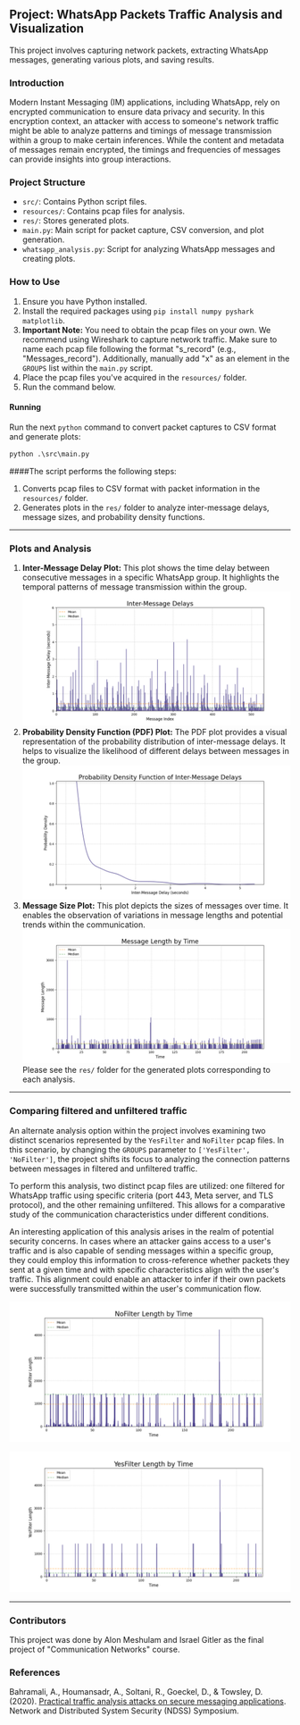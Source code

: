 ## Project: WhatsApp Packets Traffic Analysis and Visualization

This project involves capturing network packets, extracting WhatsApp messages, generating various plots, and saving results.

### Introduction

Modern Instant Messaging (IM) applications, including WhatsApp, rely on encrypted communication to ensure data privacy and security. In this encryption context, an attacker with access to someone's network traffic might be able to analyze patterns and timings of message transmission within a group to make certain inferences. While the content and metadata of messages remain encrypted, the timings and frequencies of messages can provide insights into group interactions.

### Project Structure

- `src/`: Contains Python script files.
- `resources/`: Contains pcap files for analysis.
- `res/`: Stores generated plots.
- `main.py`: Main script for packet capture, CSV conversion, and plot generation.
- `whatsapp_analysis.py`: Script for analyzing WhatsApp messages and creating plots.

### How to Use

1. Ensure you have Python installed.
2. Install the required packages using `pip install numpy pyshark matplotlib`.
3. **Important Note:** You need to obtain the pcap files on your own. We recommend using Wireshark to capture network traffic. Make sure to name each pcap file following the format "<x>s_record" (e.g., "Messages_record"). Additionally, manually add "x" as an element in the `GROUPS` list within the `main.py` script.
4. Place the pcap files you've acquired in the `resources/` folder.
5.  Run the command below.

#### Running

Run the next `python` command to convert packet captures to CSV format and generate plots:
```python
python .\src\main.py
```

####The script performs the following steps:

1. Converts pcap files to CSV format with packet information in the `resources/` folder.
2. Generates plots in the `res/` folder to analyze inter-message delays, message sizes, and probability density functions.
----
### Plots and Analysis
1. **Inter-Message Delay Plot:** This plot shows the time delay between consecutive messages in a specific WhatsApp group. It highlights the temporal patterns of message transmission within the group.
![img_2.png](IMGs/img_2.png)
2. **Probability Density Function (PDF) Plot:** The PDF plot provides a visual representation of the probability distribution of inter-message delays. It helps to visualize the likelihood of different delays between messages in the group.
![img_3.png](IMGs/img_3.png)
3. **Message Size Plot:** This plot depicts the sizes of messages over time. It enables the observation of variations in message lengths and potential trends within the communication.
![img_4.png](IMGs/img_4.png)
Please see the `res/` folder for the generated plots corresponding to each analysis.

----

### Comparing filtered and unfiltered traffic
An alternate analysis option within the project involves examining two distinct scenarios represented by the `YesFilter` and `NoFilter` pcap files. In this scenario, by changing the `GROUPS` parameter to `['YesFilter', 'NoFilter']`, the project shifts its focus to analyzing the connection patterns between messages in filtered and unfiltered traffic.

To perform this analysis, two distinct pcap files are utilized: one filtered for WhatsApp traffic using specific criteria (port 443, Meta server, and TLS protocol), and the other remaining unfiltered. This allows for a comparative study of the communication characteristics under different conditions.

An interesting application of this analysis arises in the realm of potential security concerns. In cases where an attacker gains access to a user's traffic and is also capable of sending messages within a specific group, they could employ this information to cross-reference whether packets they sent at a given time and with specific characteristics align with the user's traffic. This alignment could enable an attacker to infer if their own packets were successfully transmitted within the user's communication flow.

![img.png](IMGs/img.png)

![img_1.png](IMGs/img_1.png)

-----

### Contributors
This project was done by Alon Meshulam and Israel Gitler as the final project of "Communication Networks" course.

### References
Bahramali, A., Houmansadr, A., Soltani, R., Goeckel, D., & Towsley, D. (2020). [Practical traffic analysis attacks on secure messaging applications](https://www.ndss-symposium.org/wp-content/uploads/2020/02/24347-paper.pdf). Network and Distributed System Security (NDSS) Symposium.